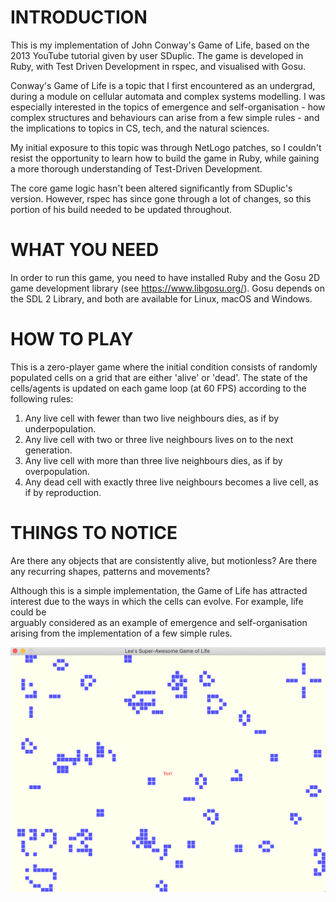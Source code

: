 # INTRODUCTION 

This is my implementation of John Conway's Game of Life, based on the 
2013 YouTube tutorial given by user SDuplic. The game is developed in Ruby, 
with Test Driven Development in rspec, and visualised with Gosu.  

Conway's Game of Life is a topic that I first encountered as an undergrad,
during a module on cellular automata and complex systems modelling. I was 
especially interested in the topics of emergence and self-organisation - 
how complex structures and behaviours can arise from a few simple rules - and
the implications to topics in CS, tech, and the natural sciences.  

My initial exposure to this topic was through NetLogo patches, so I 
couldn't resist the opportunity to learn how to build the game in Ruby, while
gaining a more thorough understanding of Test-Driven Development.       

The core game logic hasn't been altered significantly from SDuplic's version. 
However, rspec has since gone through a lot of changes, so this portion of his 
build needed to be updated throughout. 


# WHAT YOU NEED 

In order to run this game, you need to have installed Ruby and the Gosu 2D 
game development library (see https://www.libgosu.org/). Gosu depends 
on the SDL 2 Library, and both are available for Linux, macOS and Windows.     
 

# HOW TO PLAY 

This is a zero-player game where the initial condition consists of randomly 
populated cells on a grid that are either 'alive' or 'dead'. The state 
of the cells/agents is updated on each game loop (at 60 FPS) according 
to the following rules:

1. Any live cell with fewer than two live neighbours dies, as if by underpopulation.
2. Any live cell with two or three live neighbours lives on to the next generation.
3. Any live cell with more than three live neighbours dies, as if by overpopulation.
4. Any dead cell with exactly three live neighbours becomes a live cell, as if by reproduction.


# THINGS TO NOTICE

Are there any objects that are consistently alive, but motionless?
Are there any recurring shapes, patterns and movements?

Although this is a simple implementation, the Game of Life has attracted interest 
due to the ways in which the cells can evolve. For example, life could be  
arguably considered as an example of emergence and self-organisation arising from the 
implementation of a few simple rules. 

![](Images/screenshot.png)
